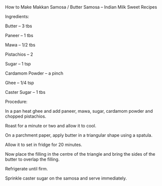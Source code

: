 How to Make Makkan Samosa / Butter Samosa – Indian Milk Sweet Recipes

Ingredients:

Butter – 3 tbs

Paneer – 1 tbs

Mawa – 1/2 tbs

Pistachios – 2

Sugar – 1 tsp

Cardamom Powder – a pinch

Ghee – 1/4 tsp

Caster Sugar – 1 tbs

 

Procedure:

In a pan heat ghee and add paneer, mawa, sugar, cardamom powder and chopped pistachios.

Roast for a minute or two and allow it to cool.

On a parchment paper, apply butter in a triangular shape using a spatula.

Allow it to set in fridge for 20 minutes.

Now place the filling in the centre of the triangle and bring the sides of the butter to overlap the filling.

Refrigerate until firm.

Sprinkle caster sugar on the samosa and serve immediately.